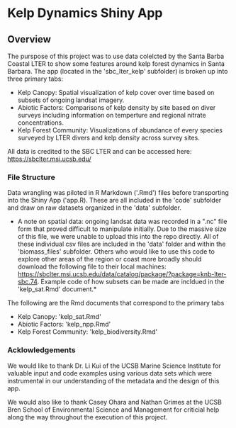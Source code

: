 # Kelp Dynamics Shiny App 

## Overview

The purspose of this project was to use data colelcted by the Santa Barba Coastal LTER to show some features around kelp forest dynamics in Santa Barbara. The app (located in the 'sbc_lter_kelp' subfolder) is broken up into three primary tabs:
- Kelp Canopy: Spatial visualization of kelp cover over time based on subsets of ongoing landsat imagery.
- Abiotic Factors: Comparisons of kelp density by site based on diver surveys including information on temperture and regional nitrate concentrations.
- Kelp Forest Community: Visualizations of abundance of every species surveyed by LTER divers and kelp density across survey sites. 

All data is credited to the SBC LTER and can be accessed here: 
https://sbclter.msi.ucsb.edu/

### File Structure 

Data wrangling was piloted in R Markdown ('.Rmd') files before transporting into the Shiny App ('app.R). These are all included in the 'code' subfolder and draw on raw datasets organized in the 'data' subfolder. 

* A note on spatial data: ongoing landsat data was recorded in a ".nc" file form that proved difficult to manipulate initially. Due to the massive size of this file, we were unable to upload this into the repo directly. All of these individual csv files are included in the 'data' folder and within the 'biomass_files' subfolder. Others who would like to use this code to explore other areas of the region or coast more broadly should download the following file to their local machines: https://sbclter.msi.ucsb.edu/data/catalog/package/?package=knb-lter-sbc.74. Example code of how subsets can be made are incldued in the 'kelp_sat.Rmd' document.*

The following are the Rmd documents that correspond to the primary tabs
- Kelp Canopy: 'kelp_sat.Rmd'
- Abiotic Factors: 'kelp_npp.Rmd'
- Kelp Forest Community: 'kelp_biodiversity.Rmd'



### Acklowledgements
We would like to thank Dr. Li Kui of the UCSB Marine Science Institute for valuable input and code examples using various data sets which were instrumental in our understanding of the metadata and the design of this app. 

We would also like to thank Casey Ohara and Nathan Grimes at the UCSB Bren School of Environmental Science and Management for criticial help along the way throughout the execution of this project. 
